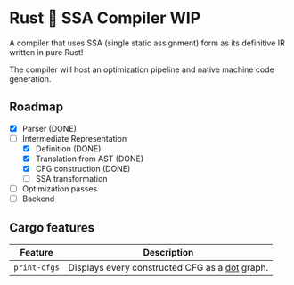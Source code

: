 # Rust 🦀 SSA Compiler WIP

A compiler that uses SSA (single static assignment) form as its definitive IR written in pure Rust!

The compiler will host an optimization pipeline and native machine code generation.

## Roadmap

- [x] Parser (DONE)
- [ ] Intermediate Representation
    - [x] Definition (DONE)
    - [x] Translation from AST (DONE)
    - [x] CFG construction (DONE)
    - [ ] SSA transformation
- [ ] Optimization passes
- [ ] Backend

## Cargo features

| Feature | Description |
| --- | --- |
| `print-cfgs` | Displays every constructed CFG as a [dot](https://graphviz.org/doc/info/lang.html) graph. |
